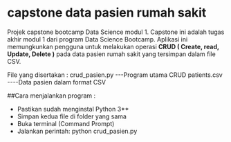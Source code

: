 # capstone data pasien rumah sakit
Projek capstone bootcamp Data Science modul 1. Capstone ini adalah tugas akhir modul 1 dari program Data Science Bootcamp. Aplikasi ini memungkunkan pengguna untuk melakukan operasi **CRUD ( Create, read, Update, Delete )** pada data pasien rumah sakit yang tersimpan dalam file CSV. 

File yang disertakan : 
  crud_pasien.py ---Program utama CRUD 
  patients.csv  ----Data pasien dalam format CSV

##Cara menjalankan program :
- Pastikan sudah menginstal Python 3**
- Simpan kedua file di folder yang sama
- Buka terminal (Command Prompt)
- Jalankan perintah:
  python crud_pasien.py
